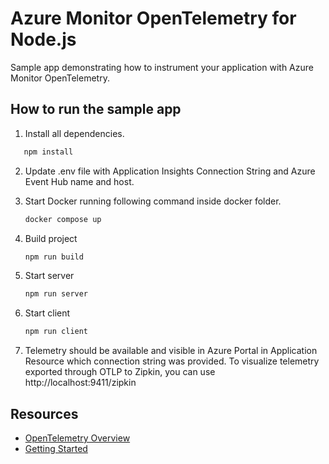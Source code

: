 # Azure Monitor OpenTelemetry for Node.js
Sample app demonstrating how to instrument your application with Azure Monitor OpenTelemetry.


## How to run the sample app

1. Install all dependencies.
 ```bash
    npm install
```
2. Update .env file with Application Insights Connection String and Azure Event Hub name and host.
3. Start Docker running following command inside docker folder.
    ```bash
    docker compose up 
    ```
4. Build project 
    ```bash
    npm run build
    ```
5. Start server 
    ```bash
    npm run server
    ```
6. Start client 
    ```bash
    npm run client
    ```

7. Telemetry should be available and visible in Azure Portal in Application Resource which connection string was provided. To visualize telemetry exported through OTLP to Zipkin, you can use http://localhost:9411/zipkin



## Resources


- [OpenTelemetry Overview](https://learn.microsoft.com/en-us/azure/azure-monitor/app/opentelemetry-overview)
- [Getting Started](https://learn.microsoft.com/en-us/azure/azure-monitor/app/opentelemetry-enable?tabs=nodejs)
